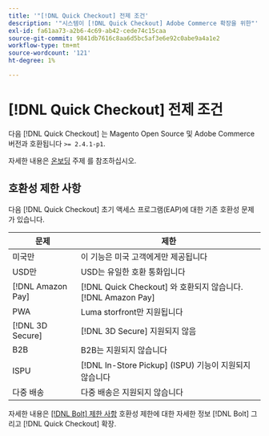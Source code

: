 ```yaml
---
title: '"[!DNL Quick Checkout] 전제 조건'
description: '"시스템이 [!DNL Quick Checkout] Adobe Commerce 확장을 위한"'
exl-id: fa61aa73-a2b6-4c69-ab42-cede74c15caa
source-git-commit: 9841db7616c8aa6d5bc5af3e6e92c0abe9a4a1e2
workflow-type: tm+mt
source-wordcount: '121'
ht-degree: 1%

---
```


# [!DNL Quick Checkout] 전제 조건

다음 [!DNL Quick Checkout] 는 Magento Open Source 및 Adobe Commerce 버전과 호환됩니다 `>= 2.4.1-p1`.

자세한 내용은 [온보딩](../quick-checkout/onboarding.md) 주제 를 참조하십시오.

## 호환성 제한 사항

다음 [!DNL Quick Checkout] 초기 액세스 프로그램(EAP)에 대한 기존 호환성 문제가 있습니다.

| **문제** | **제한** |
|----------------|-----------------|
| 미국만 | 이 기능은 미국 고객에게만 제공됩니다 |
| USD만 | USD는 유일한 호환 통화입니다 |
| [!DNL Amazon Pay] | [!DNL Quick Checkout] 와 호환되지 않습니다. [!DNL Amazon Pay] |
| PWA | Luma storfront만 지원됩니다 |
| [!DNL 3D Secure] | [!DNL 3D Secure] 지원되지 않음 |
| B2B | B2B는 지원되지 않습니다 |
| ISPU | [!DNL In-Store Pickup] (ISPU) 기능이 지원되지 않습니다 |
| 다중 배송 | 다중 배송은 지원되지 않습니다 |

자세한 내용은 [[!DNL Bolt] 제한 사항](https://help.bolt.com/integrations/adobe-quick-checkout/set-up/#limitations) 호환성 제한에 대한 자세한 정보 [!DNL Bolt] 그리고 [!DNL Quick Checkout] 확장.
